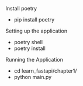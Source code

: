 Install poetry
- pip install poetry

Setting up the application
- poetry shell
- poetry install

Running the Application
- cd learn_fastapi/chapter1/
- python main.py
